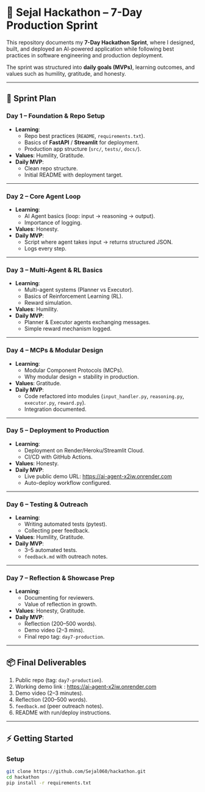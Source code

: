 # 🚀 Sejal Hackathon – 7-Day Production Sprint

This repository documents my **7-Day Hackathon Sprint**, where I designed, built, and deployed an AI-powered application while following best practices in software engineering and production deployment.  

The sprint was structured into **daily goals (MVPs)**, learning outcomes, and values such as humility, gratitude, and honesty.

---

## 📅 Sprint Plan

### **Day 1 – Foundation & Repo Setup**
- **Learning**:  
  - Repo best practices (`README`, `requirements.txt`).  
  - Basics of **FastAPI** / **Streamlit** for deployment.  
  - Production app structure (`src/`, `tests/`, `docs/`).  
- **Values**: Humility, Gratitude.  
- **Daily MVP**:  
  - Clean repo structure.  
  - Initial README with deployment target.  

---

### **Day 2 – Core Agent Loop**
- **Learning**:  
  - AI Agent basics (loop: input → reasoning → output).  
  - Importance of logging.  
- **Values**: Honesty.  
- **Daily MVP**:  
  - Script where agent takes input → returns structured JSON.  
  - Logs every step.  

---

### **Day 3 – Multi-Agent & RL Basics**
- **Learning**:  
  - Multi-agent systems (Planner vs Executor).  
  - Basics of Reinforcement Learning (RL).  
  - Reward simulation.  
- **Values**: Humility.  
- **Daily MVP**:  
  - Planner & Executor agents exchanging messages.  
  - Simple reward mechanism logged.  

---

### **Day 4 – MCPs & Modular Design**
- **Learning**:  
  - Modular Component Protocols (MCPs).  
  - Why modular design = stability in production.  
- **Values**: Gratitude.  
- **Daily MVP**:  
  - Code refactored into modules (`input_handler.py`, `reasoning.py`, `executor.py`, `reward.py`).  
  - Integration documented.  

---

### **Day 5 – Deployment to Production**
- **Learning**:  
  - Deployment on Render/Heroku/Streamlit Cloud.  
  - CI/CD with GitHub Actions.  
- **Values**: Honesty.  
- **Daily MVP**:  
  - Live public demo URL:  https://ai-agent-x2iw.onrender.com
  - Auto-deploy workflow configured.  

---

### **Day 6 – Testing & Outreach**
- **Learning**:  
  - Writing automated tests (pytest).  
  - Collecting peer feedback.  
- **Values**: Humility, Gratitude.  
- **Daily MVP**:  
  - 3–5 automated tests.  
  - `feedback.md` with outreach notes.  

---

### **Day 7 – Reflection & Showcase Prep**
- **Learning**:  
  - Documenting for reviewers.  
  - Value of reflection in growth.  
- **Values**: Honesty, Gratitude.  
- **Daily MVP**:  
  - Reflection (200–500 words).  
  - Demo video (2–3 mins).  
  - Final repo tag: `day7-production`.  

---

## 📦 Final Deliverables
1. Public repo (tag: `day7-production`).  
2. Working demo link :  https://ai-agent-x2iw.onrender.com
3. Demo video (2–3 minutes).  
4. Reflection (200–500 words).  
5. `feedback.md` (peer outreach notes).  
6. README with run/deploy instructions.  

---

## ⚡ Getting Started

### **Setup**
```bash
git clone https://github.com/Sejal060/hackathon.git
cd hackathon
pip install -r requirements.txt
